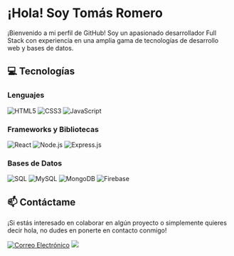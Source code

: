 # ¡Hola! Soy Tomás Romero

¡Bienvenido a mi perfil de GitHub! Soy un apasionado desarrollador Full Stack con experiencia en una amplia gama de tecnologías de desarrollo web y bases de datos.

## 💻 Tecnologías

### Lenguajes
![HTML5](https://www.svgrepo.com/show/452228/html-5.svg)
![CSS3](https://img.shields.io/badge/-CSS3-1572B6?style=for-the-badge&logo=css3&logoColor=white)
![JavaScript](https://img.shields.io/badge/-JavaScript-F7DF1E?style=for-the-badge&logo=javascript&logoColor=black)

### Frameworks y Bibliotecas
![React](https://img.shields.io/badge/-React-61DAFB?style=for-the-badge&logo=react&logoColor=black)
![Node.js](https://img.shields.io/badge/-Node.js-339933?style=for-the-badge&logo=node.js&logoColor=white)
![Express.js](https://img.shields.io/badge/-Express.js-000000?style=for-the-badge&logo=express&logoColor=white)

### Bases de Datos
![SQL](https://img.shields.io/badge/-SQL-003B57?style=for-the-badge&logo=sql&logoColor=white)
![MySQL](https://img.shields.io/badge/-MySQL-4479A1?style=for-the-badge&logo=mysql&logoColor=white)
![MongoDB](https://img.shields.io/badge/-MongoDB-47A248?style=for-the-badge&logo=mongodb&logoColor=white)
![Firebase](https://img.shields.io/badge/-Firebase-FFCA28?style=for-the-badge&logo=firebase&logoColor=black)



## 📫 Contáctame

¡Si estás interesado en colaborar en algún proyecto o simplemente quieres decir hola, no dudes en ponerte en contacto conmigo!

[![Correo Electrónico](https://img.shields.io/badge/Gmail-D14836?style=for-the-badge&logo=gmail&logoColor=white)](mailto:tomasrom.dev@gmail.com)
<a href="https://www.linkedin.com/in/tom%C3%A1s-alberto-romero-07b117212/"> <img src="https://img.shields.io/badge/LinkedIn-0077B5?style=for-the-badge&logo=linkedin&logoColor=white" /> </a>
